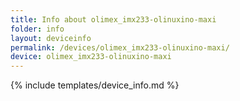 ```yaml
---
title: Info about olimex_imx233-olinuxino-maxi
folder: info
layout: deviceinfo
permalink: /devices/olimex_imx233-olinuxino-maxi/
device: olimex_imx233-olinuxino-maxi
---
```

{% include templates/device_info.md %}
